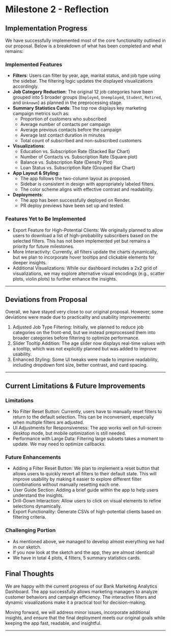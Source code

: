 # Milestone 2 - Reflection

## Implementation Progress

We have successfully implemented most of the core functionality outlined in our proposal. Below is a breakdown of what has been completed and what remains:

### **Implemented Features**

-   **Filters**: Users can filter by year, age, marital status, and job type using the sidebar. The filtering logic updates the displayed visualizations accordingly.
-   **Job Category Reduction**: The original 12 job categories have been grouped into 5 broader groups (`Employed`, `Unemployed`, `Student`, `Retired`, and `Unknown`) as planned in the preprocessing stage.
-   **Summary Statistics Cards**: The top row displays key marketing campaign metrics such as:
    -   Proportion of customers who subscribed
    -   Average number of contacts per campaign
    -   Average previous contacts before the campaign
    -   Average last contact duration in minutes
    -   Total count of subscribed and non-subscribed customers
-   **Visualizations**:
    -   Education vs. Subscription Rate (Stacked Bar Chart)
    -   Number of Contacts vs. Subscription Rate (Square plot)
    -   Balance vs. Subscription Rate (Density Plot)
    -   Loan Status vs. Subscription Rate (Grouped Bar Chart)
-   **App Layout & Styling**:
    -   The app follows the two-column layout as proposed.
    -   Sidebar is consistent in design with appropriately labeled filters.
    -   The color scheme aligns with effective contrast and readability.
-   **Deployments**:
    -   The app has been successfully deployed on Render.
    -   PR deploy previews have been set up and tested.

### **Features Yet to Be Implemented**

-   Export Feature for High-Potential Clients: We originally planned to allow users to download a list of high-probability subscribers based on the selected filters. This has not been implemented yet but remains a priority for future milestones.
-   More Interactivity: Currently, all filters update the charts dynamically, but we plan to incorporate hover tooltips and clickable elements for deeper insights.
-   Additional Visualizations: While our dashboard includes a 2x2 grid of visualizations, we may explore alternative visual encodings (e.g., scatter plots, violin plots) to further enhance the insights.

------------------------------------------------------------------------

## **Deviations from Proposal**

Overall, we have stayed very close to our original proposal. However, some deviations were made due to practicality and usability improvements:

1.  Adjusted Job Type Filtering: Initially, we planned to reduce job categories on the front-end, but we instead preprocessed them into broader categories before filtering to optimize performance.
2.  Slider Tooltip Addition: The age slider now displays real-time values with a tooltip, which was not explicitly planned but was added to improve usability.
3.  Enhanced Styling: Some UI tweaks were made to improve readability, including dropdown font size, better contrast, and card spacing.

------------------------------------------------------------------------

## **Current Limitations & Future Improvements**

### **Limitations**

-   No Filter Reset Button: Currently, users have to manually reset filters to return to the default selection. This can be inconvenient, especially when multiple filters are adjusted.
-   UI Adjustments for Responsiveness: The app works well on full-screen desktop mode, but mobile optimization is still needed.
-   Performance with Large Data: Filtering large subsets takes a moment to update. We may need to optimize callbacks.

### **Future Enhancements**

-   Adding a Filter Reset Button: We plan to implement a reset button that allows users to quickly revert all filters to their default state. This will improve usability by making it easier to explore different filter combinations without manually resetting each one.
-   User Guide Section: Adding a brief guide within the app to help users understand the insights.
-   Drill-Down Interaction: Allow users to click on visual elements to refine selections dynamically.
-   Export Functionality: Generate CSVs of high-potential clients based on filtering criteria.


### Challenging Portion

-   As mentioned above, we managed to develop almost everything we had in our sketch.
-   If you now look at the sketch and the app, they are almost identical!
-   We have in total 4 plots, 4 filters, 5 summary statistics cards. 



## **Final Thoughts**

We are happy with the current progress of our Bank Marketing Analytics Dashboard. The app successfully allows marketing managers to analyze customer behaviors and campaign efficiency. The interactive filters and dynamic visualizations make it a practical tool for decision-making.

Moving forward, we will address minor issues, incorporate additional insights, and ensure that the final deployment meets our original goals while keeping the app fast, readable, and insightful.

------------------------------------------------------------------------
